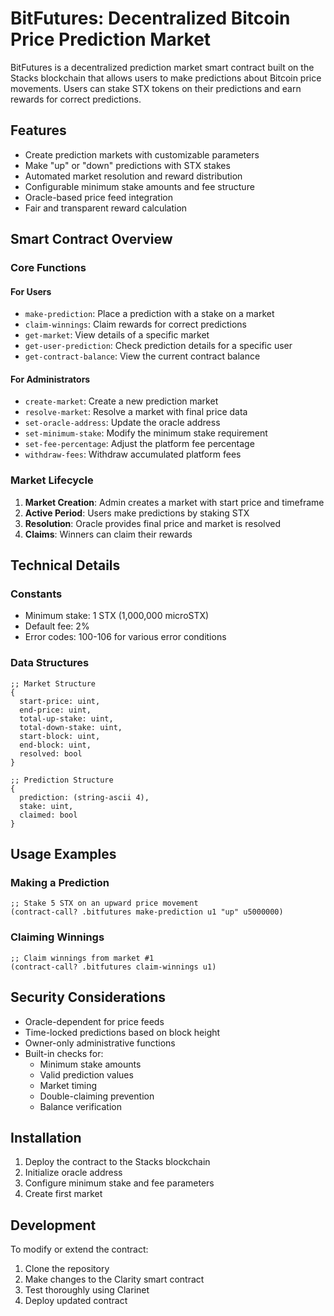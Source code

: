 # BitFutures: Decentralized Bitcoin Price Prediction Market

BitFutures is a decentralized prediction market smart contract built on the Stacks blockchain that allows users to make predictions about Bitcoin price movements. Users can stake STX tokens on their predictions and earn rewards for correct predictions.

## Features

- Create prediction markets with customizable parameters
- Make "up" or "down" predictions with STX stakes
- Automated market resolution and reward distribution
- Configurable minimum stake amounts and fee structure
- Oracle-based price feed integration
- Fair and transparent reward calculation

## Smart Contract Overview

### Core Functions

#### For Users
- `make-prediction`: Place a prediction with a stake on a market
- `claim-winnings`: Claim rewards for correct predictions
- `get-market`: View details of a specific market
- `get-user-prediction`: Check prediction details for a specific user
- `get-contract-balance`: View the current contract balance

#### For Administrators
- `create-market`: Create a new prediction market
- `resolve-market`: Resolve a market with final price data
- `set-oracle-address`: Update the oracle address
- `set-minimum-stake`: Modify the minimum stake requirement
- `set-fee-percentage`: Adjust the platform fee percentage
- `withdraw-fees`: Withdraw accumulated platform fees

### Market Lifecycle

1. **Market Creation**: Admin creates a market with start price and timeframe
2. **Active Period**: Users make predictions by staking STX
3. **Resolution**: Oracle provides final price and market is resolved
4. **Claims**: Winners can claim their rewards

## Technical Details

### Constants
- Minimum stake: 1 STX (1,000,000 microSTX)
- Default fee: 2%
- Error codes: 100-106 for various error conditions

### Data Structures

```clarity
;; Market Structure
{
  start-price: uint,
  end-price: uint,
  total-up-stake: uint,
  total-down-stake: uint,
  start-block: uint,
  end-block: uint,
  resolved: bool
}

;; Prediction Structure
{
  prediction: (string-ascii 4),
  stake: uint,
  claimed: bool
}
```

## Usage Examples

### Making a Prediction

```clarity
;; Stake 5 STX on an upward price movement
(contract-call? .bitfutures make-prediction u1 "up" u5000000)
```

### Claiming Winnings

```clarity
;; Claim winnings from market #1
(contract-call? .bitfutures claim-winnings u1)
```

## Security Considerations

- Oracle-dependent for price feeds
- Time-locked predictions based on block height
- Owner-only administrative functions
- Built-in checks for:
  - Minimum stake amounts
  - Valid prediction values
  - Market timing
  - Double-claiming prevention
  - Balance verification

## Installation

1. Deploy the contract to the Stacks blockchain
2. Initialize oracle address
3. Configure minimum stake and fee parameters
4. Create first market

## Development

To modify or extend the contract:

1. Clone the repository
2. Make changes to the Clarity smart contract
3. Test thoroughly using Clarinet
4. Deploy updated contract

